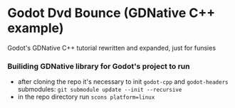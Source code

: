 # Godot Dvd Bounce (GDNative C++ example)

Godot's GDNative C++ tutorial rewritten and expanded, just for funsies

### Builiding GDNative library for Godot's project to run
- after cloning the repo it's necessary to init `godot-cpp` and `godot-headers` submodules: ```git submodule update --init --recursive```
- in the repo directory run ```scons platform=linux```
